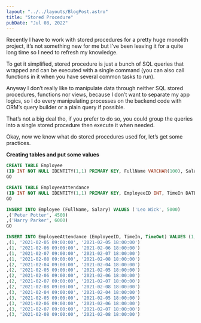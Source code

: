 ```yaml
---
layout: "../../layouts/BlogPost.astro"
title: "Stored Procedure"
pubDate: "Jul 08, 2022"
---
```


Recently I have to work with stored procedures for a pretty huge monolith project, it’s not something new for me but I’ve been leaving it for a quite long time so I need to refresh my knowledge.

To get it simplified, stored procedure is just a bunch of SQL queries that wrapped and can be executed with a single command (you can also call functions in it when you have several common tasks to run).

Anyway I don’t really like to manipulate data through neither SQL stored procedures, functions nor views, because I don’t want to separate my app logics, so I do every manipulating processes on the backend code with ORM’s query builder or a plain query if possible.

That’s not a big deal tho, if you prefer to do so, you could group the queries into a single stored procedure then execute it when needed.

Okay, now we know what do stored procedures used for, let’s get some practices.

**Creating tables and put some values**

```sql
CREATE TABLE Employee
(ID INT NOT NULL IDENTITY(1,1) PRIMARY KEY, FullName VARCHAR(100), Salary DECIMAL)
GO

CREATE TABLE EmployeeAttendance
(ID INT NOT NULL IDENTITY(1,1) PRIMARY KEY, EmployeeID INT, TimeIn DATETIME, TimeOut DATETIME)
GO

INSERT INTO Employee (FullName, Salary) VALUES ('Leo Wick', 5000)
,('Peter Potter', 4500)
,('Harry Parker', 6000)
GO

INSERT INTO EmployeeAttendance (EmployeeID, TimeIn, TimeOut) VALUES (1, '2021-02-04 09:00:00', '2021-02-04 18:00:00')
,(1, '2021-02-05 09:00:00', '2021-02-05 18:00:00')
,(1, '2021-02-06 09:00:00', '2021-02-06 18:00:00')
,(1, '2021-02-07 09:00:00', '2021-02-07 18:00:00')
,(1, '2021-02-08 09:00:00', '2021-02-08 18:00:00')
,(2, '2021-02-04 09:00:00', '2021-02-04 18:00:00')
,(2, '2021-02-05 09:00:00', '2021-02-05 18:00:00')
,(2, '2021-02-06 09:00:00', '2021-02-06 18:00:00')
,(2, '2021-02-07 09:00:00', '2021-02-07 18:00:00')
,(2, '2021-02-08 09:00:00', '2021-02-08 18:00:00')
,(3, '2021-02-04 09:00:00', '2021-02-04 18:00:00')
,(3, '2021-02-05 09:00:00', '2021-02-05 18:00:00')
,(3, '2021-02-06 09:00:00', '2021-02-06 18:00:00')
,(3, '2021-02-07 09:00:00', '2021-02-07 18:00:00')
,(3, '2021-02-08 09:00:00', '2021-02-08 18:00:00')
```

